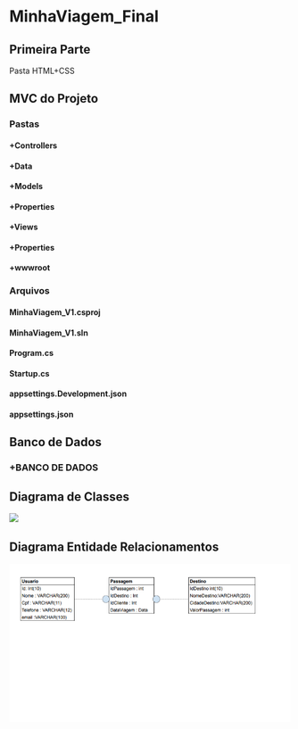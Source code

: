 # MinhaViagem_Final


## Primeira Parte
  Pasta HTML+CSS
  
## MVC do Projeto 
  ### Pastas
  #### +Controllers
  #### +Data
  #### +Models
  #### +Properties
  #### +Views
  #### +Properties
  #### +wwwroot
  
  ### Arquivos
  #### MinhaViagem_V1.csproj
  #### MinhaViagem_V1.sln
  #### Program.cs
  #### Startup.cs
  #### appsettings.Development.json
  #### appsettings.json
  
  ## Banco de Dados
  ### +BANCO DE DADOS
  
  

## Diagrama de Classes

<img src=DiagramaDeClasse.pg />

## Diagrama Entidade Relacionamentos

<img src=DiagramaEntidade.png />
